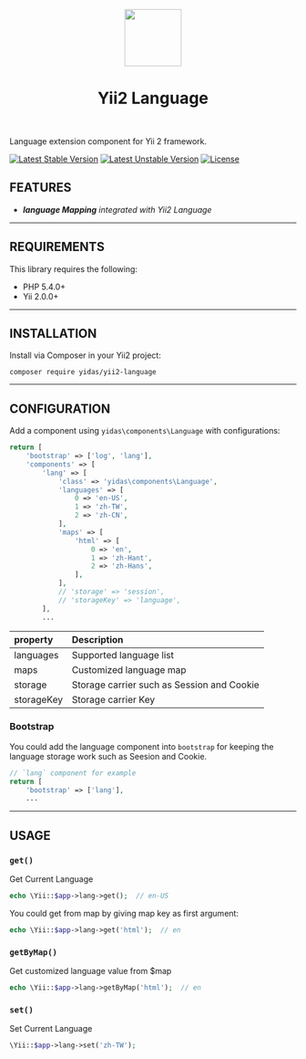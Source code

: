 <p align="center">
    <a href="https://github.com/yiisoft" target="_blank">
        <img src="https://avatars0.githubusercontent.com/u/993323" height="100px">
    </a>
    <h1 align="center">Yii2 Language</h1>
    <br>
</p>

Language extension component for Yii 2 framework.

[![Latest Stable Version](https://poser.pugx.org/yidas/yii2-language/v/stable?format=flat-square)](https://packagist.org/packages/yidas/yii2-language)
[![Latest Unstable Version](https://poser.pugx.org/yidas/yii2-language/v/unstable?format=flat-square)](https://packagist.org/packages/yidas/yii2-language)
[![License](https://poser.pugx.org/yidas/yii2-language/license?format=flat-square)](https://packagist.org/packages/yidas/yii2-language)

FEATURES
--------

- ***language Mapping** integrated with Yii2 Language*


---

REQUIREMENTS
------------

This library requires the following:

- PHP 5.4.0+
- Yii 2.0.0+

---


INSTALLATION
------------

Install via Composer in your Yii2 project:

```
composer require yidas/yii2-language
```

---

CONFIGURATION
-------------

Add a component using `yidas\components\Language` with configurations:

```php
return [
    'bootstrap' => ['log', 'lang'],
    'components' => [
        'lang' => [
            'class' => 'yidas\components\Language',
            'languages' => [
                0 => 'en-US',
                1 => 'zh-TW',
                2 => 'zh-CN',
            ],
            'maps' => [
                'html' => [
                    0 => 'en',
                    1 => 'zh-Hant',
                    2 => 'zh-Hans',
                ],
            ],
            // 'storage' => 'session',
            // 'storageKey' => 'language',
        ],
        ...
```

|property|Description|
|:-|:-|
|languages|Supported language list|
|maps|Customized language map|
|storage|Storage carrier such as Session and Cookie|
|storageKey|Storage carrier Key|

### Bootstrap

You could add the language component into `bootstrap` for keeping the language storage work such as Seesion and Cookie.

```php
// `lang` component for example
return [
    'bootstrap' => ['lang'], 
    ...
```

---

USAGE
-----

### `get()`

Get Current Language

```php
echo \Yii::$app->lang->get();  // en-US
```

You could get from map by giving map key as first argument:

```php
echo \Yii::$app->lang->get('html');  // en
```



### `getByMap()`

Get customized language value from $map

```php
echo \Yii::$app->lang->getByMap('html');  // en
```

### `set()`

Set Current Language

```php
\Yii::$app->lang->set('zh-TW');
```
